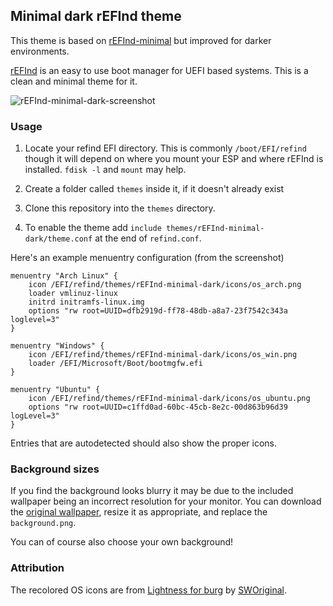 ## Minimal dark rEFInd theme

This theme is based on [rEFInd-minimal] but improved for darker environments.

[rEFInd](http://www.rodsbooks.com/refind/) is an easy to use boot manager for UEFI
based systems. This is a clean and minimal theme for it.

![rEFInd-minimal-dark-screenshot](https://user-images.githubusercontent.com/30976147/87032792-08ee7580-c1dd-11ea-9877-74c48c489726.png)

### Usage

 1. Locate your refind EFI directory. This is commonly `/boot/EFI/refind`
    though it will depend on where you mount your ESP and where rEFInd is
    installed. `fdisk -l` and `mount` may help.

 2. Create a folder called `themes` inside it, if it doesn't already exist

 3. Clone this repository into the `themes` directory.

 4. To enable the theme add `include themes/rEFInd-minimal-dark/theme.conf` at the end of
    `refind.conf`.

Here's an example menuentry configuration (from the screenshot)

```nginx
menuentry "Arch Linux" {
	icon /EFI/refind/themes/rEFInd-minimal-dark/icons/os_arch.png
	loader vmlinuz-linux
	initrd initramfs-linux.img
	options "rw root=UUID=dfb2919d-ff78-48db-a8a7-23f7542c343a loglevel=3"
}

menuentry "Windows" {
	icon /EFI/refind/themes/rEFInd-minimal-dark/icons/os_win.png
	loader /EFI/Microsoft/Boot/bootmgfw.efi
}

menuentry "Ubuntu" {
	icon /EFI/refind/themes/rEFInd-minimal-dark/icons/os_ubuntu.png
	options "rw root=UUID=c1ffd0ad-60bc-45cb-8e2c-00d863b96d39 logLevel=3"
}
```

Entries that are autodetected should also show the proper icons.

### Background sizes

If you find the background looks blurry it may be due to the included wallpaper
being an incorrect resolution for your monitor. You can download the [original
wallpaper][wallpaper], resize it as appropriate, and replace the
`background.png`.

You can of course also choose your own background!

### Attribution

The recolored OS icons are from [Lightness for burg][icons] by [SWOriginal][icon-author].

[rEFInd-minimal]: https://github.com/EvanPurkhiser/rEFInd-minimal

[wallpaper]: https://github.com/folws/rEFInd-minimal-dark/raw/master/background.png

[icons]: http://sworiginal.deviantart.com/art/Lightness-for-burg-181461810
[icon-author]: http://sworiginal.deviantart.com/
